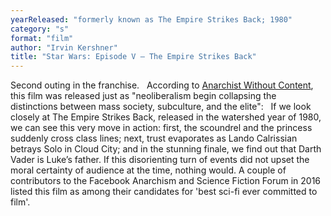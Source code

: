 ```yaml
---
yearReleased: "formerly known as The Empire Strikes Back; 1980"
category: "s"
format: "film"
author: "Irvin Kershner"
title: "Star Wars: Episode V – The Empire Strikes Back"
---
```

Second outing in the franchise.
 
According to <a href="https://anarchistwithoutcontent.wordpress.com/2012/11/29/a-rebel-fraction-in-the-galactic-civil-war-or-doing-politics-in-molecular-times/#more-1487"> Anarchist Without Content</a>, this film was released just as "neoliberalism  begin collapsing the distinctions between mass society, subculture, and the  elite":
 
If we look closely at The Empire Strikes Back,  released in the watershed year of 1980, we can see this very move in action:  first, the scoundrel and the princess suddenly cross class lines; next, trust  evaporates as Lando Calrissian betrays Solo in Cloud City; and in the stunning  finale, we find out that Darth Vader is Luke’s father. If this disorienting turn  of events did not upset the moral certainty of audience at the time, nothing  would.
A couple of contributors to the Facebook Anarchism and  Science Fiction Forum in 2016 listed this film as among their candidates for  'best sci-fi ever committed to film'.